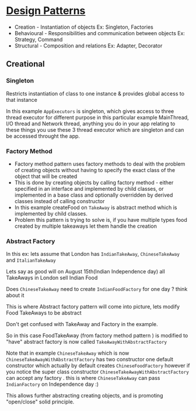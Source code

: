 # [Design Patterns](https://en.wikipedia.org/wiki/Software_design_pattern)

* Creation -  Instantiation of objects Ex: Singleton, Factories
* Behavioural - Responsibilities and communication between objects Ex: Strategy, Command
* Structural - Composition and relations Ex: Adapter, Decorator 

## Creational
### Singleton
Restricts instantiation of class to one instance & provides global access to that instance

In this example ```AppExecutors``` is singleton, which gives access to three thread executor for different purpose 
in this particular example MainThread, I/O thread and Network thread, anything you do in your app relating to these things you 
use these 3 thread executor which are singleton and can be accessed throught the app.

### Factory Method
* Factory method pattern uses factory methods to deal with the problem of creating objects
without having to specify the exact class of the object that will be created
* This is done by creating objects by calling factory method - either specified in an interface and implemented by child classes,
or implemented in a base class and optionally overridden by derived classes instead of calling constructor
* In this example createFood on ```TakeAway``` is abstract method which is implemented by child classes.
* Problem this pattern is trying to solve is, if you have multiple types food created by multiple takeaways let them handle the creation


### Abstract Factory
In this ex: lets assume that London has ```IndianTakeAway```, ```ChineseTakeAway``` and ```ItalianTakeAway```

Lets say as good will on August 15th(Indian Independence day) all TakeAways in London sell Indian Food

Does ```ChineseTakeAway``` need to create ```IndianFoodFactory``` for one day ? think about it

This is where Abstract factory pattern will come into picture, lets modify Food TakeAways to be abstract

Don't get confused with TakeAway and Factory in the example.

So in this case FoodTakeAway (from factory method pattern ) is modified to "have" abstract factory is now called ```TakeAwayWithAbstractFactory```

Note that in example ```ChineseTakeAway``` which is now ```ChineseTakeAwayWithAbstractFactory``` has two constructor
one default constructor which actually by default creates ```ChineseFoodFactory``` however if you notice the super class constructor
```ChineseTakeAwayWithAbstractFactory``` can accept any factory . this is where ```ChineseTakeAway``` can pass ```IndianFactory``` on Independence day :)

This allows further abstracting creating objects, and is promoting "open/close" solid principle.
